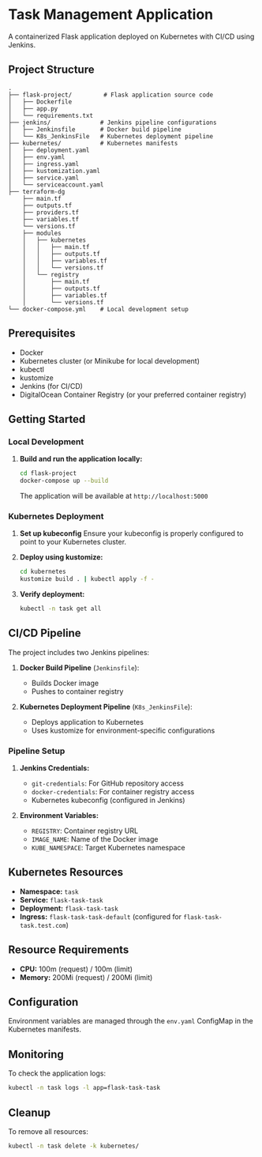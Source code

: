 # Task Management Application

A containerized Flask application deployed on Kubernetes with CI/CD using Jenkins.

## Project Structure

```
.
├── flask-project/         # Flask application source code
│   ├── Dockerfile
│   ├── app.py
│   └── requirements.txt
├── jenkins/              # Jenkins pipeline configurations
│   ├── Jenkinsfile       # Docker build pipeline
│   └── K8s_JenkinsFile   # Kubernetes deployment pipeline
├── kubernetes/           # Kubernetes manifests
│   ├── deployment.yaml
│   ├── env.yaml
│   ├── ingress.yaml
│   ├── kustomization.yaml
│   ├── service.yaml
│   └── serviceaccount.yaml
├── terraform-dg
    ├── main.tf
    ├── outputs.tf
    ├── providers.tf
    ├── variables.tf
    └── versions.tf
    ├── modules
    │   ├── kubernetes
    │   │   ├── main.tf
    │   │   ├── outputs.tf
    │   │   ├── variables.tf
    │   │   └── versions.tf
    │   └── registry
    │       ├── main.tf
    │       ├── outputs.tf
    │       ├── variables.tf
    │       └── versions.tf
└── docker-compose.yml    # Local development setup
```

## Prerequisites

- Docker
- Kubernetes cluster (or Minikube for local development)
- kubectl
- kustomize
- Jenkins (for CI/CD)
- DigitalOcean Container Registry (or your preferred container registry)

## Getting Started

### Local Development

1. **Build and run the application locally:**
   ```bash
   cd flask-project
   docker-compose up --build
   ```
   The application will be available at `http://localhost:5000`

### Kubernetes Deployment

1. **Set up kubeconfig**
   Ensure your kubeconfig is properly configured to point to your Kubernetes cluster.

2. **Deploy using kustomize:**
   ```bash
   cd kubernetes
   kustomize build . | kubectl apply -f -
   ```

3. **Verify deployment:**
   ```bash
   kubectl -n task get all
   ```

## CI/CD Pipeline

The project includes two Jenkins pipelines:

1. **Docker Build Pipeline** (`Jenkinsfile`):
   - Builds Docker image
   - Pushes to container registry

2. **Kubernetes Deployment Pipeline** (`K8s_JenkinsFile`):
   - Deploys application to Kubernetes
   - Uses kustomize for environment-specific configurations

### Pipeline Setup

1. **Jenkins Credentials:**
   - `git-credentials`: For GitHub repository access
   - `docker-credentials`: For container registry access
   - Kubernetes kubeconfig (configured in Jenkins)

2. **Environment Variables:**
   - `REGISTRY`: Container registry URL
   - `IMAGE_NAME`: Name of the Docker image
   - `KUBE_NAMESPACE`: Target Kubernetes namespace

## Kubernetes Resources

- **Namespace:** `task`
- **Service:** `flask-task-task`
- **Deployment:** `flask-task-task`
- **Ingress:** `flask-task-task-default` (configured for `flask-task-task.test.com`)

## Resource Requirements

- **CPU:** 100m (request) / 100m (limit)
- **Memory:** 200Mi (request) / 200Mi (limit)

## Configuration

Environment variables are managed through the `env.yaml` ConfigMap in the Kubernetes manifests.

## Monitoring

To check the application logs:
```bash
kubectl -n task logs -l app=flask-task-task
```

## Cleanup

To remove all resources:
```bash
kubectl -n task delete -k kubernetes/
```
